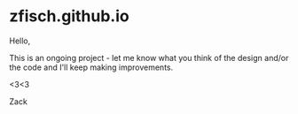 zfisch.github.io
================

Hello,

This is an ongoing project - let me know what you think of the design and/or the code and I'll keep making improvements.

<3<3

Zack
